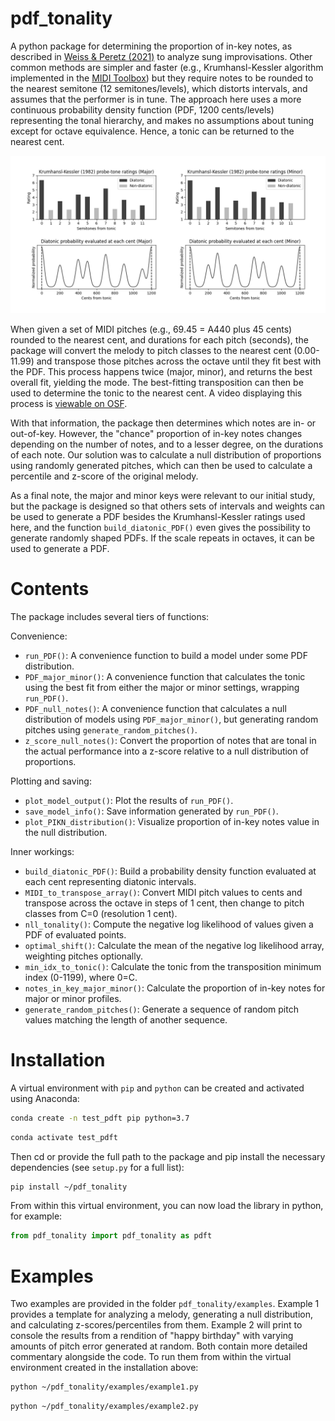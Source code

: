 # pdf_tonality

A python package for determining the proportion of in-key notes, as described in [Weiss & Peretz (2021)](https://psyarxiv.com/xev3w/) to analyze sung improvisations. Other common methods are simpler and faster (e.g., Krumhansl-Kessler algorithm implemented in the [MIDI Toolbox](https://github.com/miditoolbox/1.1/blob/master/miditoolbox/kkkey.m)) but they require notes to be rounded to the nearest semitone (12 semitones/levels), which distorts intervals, and assumes that the performer is in tune. The approach here uses a more continuous probability density function (PDF, 1200 cents/levels) representing the tonal hierarchy, and makes no assumptions about tuning except for octave equivalence. Hence, a tonic can be returned to the nearest cent.

![](https://github.com/m-w-w/pdf_tonality/blob/main/figures/KK_v_PDF.png)

When given a set of MIDI pitches (e.g., 69.45 = A440 plus 45 cents) rounded to the nearest cent, and durations for each pitch (seconds), the package will convert the melody to pitch classes to the nearest cent (0.00-11.99) and transpose those pitches across the octave until they fit best with the PDF. This process happens twice (major, minor), and returns the best overall fit, yielding the mode. The best-fitting transposition can then be used to determine the tonic to the nearest cent. A video displaying this process is [viewable on OSF](https://osf.io/2a6st/).

With that information, the package then determines which notes are in- or out-of-key. However, the "chance" proportion of in-key notes changes depending on the number of notes, and to a lesser degree, on the durations of each note. Our solution was to calculate a null distribution of proportions using randomly generated pitches, which can then be used to calculate a percentile and z-score of the original melody.

As a final note, the major and minor keys were relevant to our initial study, but the package is designed so that others sets of intervals and weights can be used to generate a PDF besides the Krumhansl-Kessler ratings used here, and the function `build_diatonic_PDF()` even gives the possibility to generate randomly shaped PDFs. If the scale repeats in octaves, it can be used to generate a PDF.

# Contents

The package includes several tiers of functions:

Convenience:
- `run_PDF()`: A convenience function to build a model under some PDF distribution.
- `PDF_major_minor()`: A convenience function that calculates the tonic using the best fit from either the major or minor settings, wrapping `run_PDF()`.
- `PDF_null_notes()`: A convenience function that calculates a null distribution of models using `PDF_major_minor()`, but generating random pitches using `generate_random_pitches()`.
- `z_score_null_notes()`: Convert the proportion of notes that are tonal in the actual performance into a z-score relative to a null distribution of proportions.

Plotting and saving:
- `plot_model_output()`: Plot the results of `run_PDF()`.
- `save_model_info()`: Save information generated by `run_PDF()`.
- `plot_PIKN_distribution()`: Visualize proportion of in-key notes value in the null distribution.

Inner workings:
- `build_diatonic_PDF()`: Build a probability density function evaluated at each cent representing diatonic intervals.
- `MIDI_to_transpose_array()`: Convert MIDI pitch values to cents and transpose across the octave in steps of 1 cent, then change to pitch classes from C=0 (resolution 1 cent).
- `nll_tonality()`: Compute the negative log likelihood of values given a PDF of evaluated points.
- `optimal_shift()`: Calculate the mean of the negative log likelihood array, weighting pitches optionally.
- `min_idx_to_tonic()`: Calculate the tonic from the transposition minimum index (0-1199), where 0=C.
- `notes_in_key_major_minor()`: Calculate the proportion of in-key notes for major or minor profiles.
- `generate_random_pitches()`: Generate a sequence of random pitch values matching the length of another sequence.

# Installation

A virtual environment with `pip` and `python` can be created and activated using Anaconda:

```bash
conda create -n test_pdft pip python=3.7
```

```bash
conda activate test_pdft
```

Then cd or provide the full path to the package and pip install the necessary dependencies (see `setup.py` for a full list):

```bash
pip install ~/pdf_tonality
```

From within this virtual environment, you can now load the library in python, for example:
```python
from pdf_tonality import pdf_tonality as pdft
```

# Examples

Two examples are provided in the folder `pdf_tonality/examples`. Example 1 provides a template for analyzing a melody, generating a null distribution, and calculating z-scores/percentiles from them. Example 2 will print to console the results from a rendition of "happy birthday" with varying amounts of pitch error generated at random. Both contain more detailed commentary alongside the code. To run them from within the virtual environment created in the installation above:

```bash
python ~/pdf_tonality/examples/example1.py
```

```bash
python ~/pdf_tonality/examples/example2.py
```
